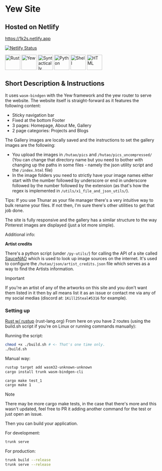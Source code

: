 # Yew Site

## Hosted on Netlify

<https://1k2s.netlify.app>

[![Netlify Status](https://api.netlify.com/api/v1/badges/09fe8d27-526e-4c93-a05e-918da6455e77/deploy-status)](https://app.netlify.com/sites/1k2s/deploys)

<!-- markdownlint-disable MD033 -->
<p>
  <img height="50px"
    src="https://codeberg.org/1Kill2Steal/skill-icons/raw/branch/main/icons/Rust.svg"
    alt="Rust"
  />
  <img
    height="50px"
    src="https://codeberg.org/1Kill2Steal/skill-icons/raw/branch/main/icons/Yew-Light.svg"
    alt="Yew"
  />
  <img
    height="50px"
    src="https://codeberg.org/1Kill2Steal/skill-icons/raw/branch/main/icons/Sass.svg"
    alt="Syntactically Awesome Style Sheets (Sass)"
  />
  <img
    height="50px"
    src="https://codeberg.org/1Kill2Steal/skill-icons/raw/branch/main/icons/Python-Dark.svg"
    alt="Python"
  />
  <img height="50px"
    src="https://codeberg.org/1Kill2Steal/skill-icons/raw/branch/main/icons/Bash-Dark.svg"
    alt="Shell"
  />
  <img
    height="50px"
    src="https://codeberg.org/1Kill2Steal/skill-icons/raw/branch/main/icons/HTML.svg"
    alt="HTML"
  />
</p>
<!-- markdownlint-enable MD033 -->

## Short Description & Instructions

It uses `wasm-bindgen` with the Yew framework and the yew router to serve the
website. The website itself is straight-forward as it features the following
content:

- Sticky navigation bar
- Fixed at the bottom Footer
- 3 pages: Homepage, About Me, Gallery
- 2 page categories: Projects and Blogs

The Gallery images are locally saved and the instructions to set the gallery images are the following:

- You upload the images in `/hutao/pics` and `/hutao/pics_uncompressed/` (You can change that directory name but you need to bother with changing up the paths in some files - namely the json utility script and the `/index.html` file)
- In the image folders you need to strictly have your image names either start with the number followed by underscore or end in underscore followed by the number followed by the extension (as that's how the regex is implemented in `/utils/x1_file_and_json_utils/`).

Tips: If you use Thunar as your file manager there's a very intuitive way to
bulk rename your files. If not then, I'm sure there's other utilities to get
that job done.

The site is fully responsive and the gallery has a similar structure to the way
Pinterest images are displayed (just a lot more simple).

Additional info:

**Artist credits**

There's a python script (under `/py-utils/`) for calling the API of a site
called [SauceNAO](https://saucenao.com/) which is used to look up image sources
on the internet. It's used to configure the `/hutao/json/artist_credits.json`
file which serves as a way to find the Artists information.

> [!IMPORTANT]
> If you're an artist of any of the artworks on this site and you don't want
> them listed in it then by all means list it as an issue or contact me via any
> of my social medias (discord at: `1Kill2Steal#5316` for example).

### Setting up

[Rust w/ rustup](https://www.rust-lang.org/tools/install) (rust-lang.org)
From here on you have 2 routes (using the build.sh script if you're on Linux or
running commands manually):

Running the script:

```sh
chmod +x ./build.sh # <- That's one time only.
./build.sh
```

Manual way:

```bash
rustup target add wasm32-unknown-unknown
cargo install trunk wasm-bindgen-cli

cargo make test_1
cargo make 1
```

> [!NOTE]
> There may be more cargo make tests, in the case that there's more and this
> wasn't updated, feel free to PR it adding another command for the test or
> just open an issue.

Then you can build your application.

For development:

```bash
trunk serve
```

For production:

```bash
trunk build --release
trunk serve --release
```
